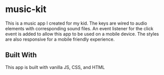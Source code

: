 # music-kit

This is a music app I created for my kid. The keys are wired to audio elements with corresponding sound files.  An event listener for the click event is added to allow this app to be used on a mobile device. The styles are also responsive for a mobile friendly experience.

## Built With

This app is built with vanilla JS, CSS, and HTML
